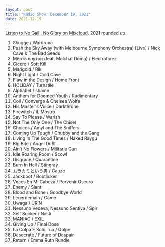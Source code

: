 ```yaml
---
layout: post
title: "Radio Show: December 19, 2021"
date: 2021-12-19
---
```


[Listen to No Gall . No Glory on Mixcloud](https://www.mixcloud.com/jimshreds/december-19-2021-no-gall-no-glory-wkdu-philadelphia-917fm/).
2021 rounded up.

1. Skugge / Wardruna
2. Push the Sky Away (with Melbourne Symphony Orchestra) [Live] / Nick Cave & The Bad Seeds
3. Мёртв внутри (feat. Molchat Doma) / Electroforez
4. Cicero / Soft Kill
5. Marigold / Riki
6. Night Light / Cold Cave
7. Flaw in the Design / Home Front
8. HOLIDAY / Turnstile
9. Alphabet / shame
10. Anthem for Doomed Youth / Rudimentary
11. Coil / Converge & Chelsea Wolfe
12. His Master's Voice / Darkthrone
13. Firewitch / iL Mostro
14. Say To Please / Warish
15. Not The Only One / The Chisel
16. Choices / Amyl and The Sniffers
17. Coming Up Tough / Chubby and the Gang
18. Living In The Good Times / Naked Raygu
19. Big Bite / Angel Du$t
20. Ain’t No Flowers / Militarie Gun
21. Idle Roaring Room / Scowl
22. Disgrace / Quarantine
23. Burn In Hell / Stingray
24. ムラカミという男 / Gauze
25. Jackboot / Bootlicker
26. Voces En Mi Cabeza / Porvenir Oscuro
27. Enemy / Slant
28. Blood and Bone / Goodbye World
29. Legerdemain / Game
30. Uwaga / URIN
31. Nessuno Vedeva, Nessuno Sentiva / Spir
32. Self Sucker / Nasti
33. MANIAC / EXIL
34. Giving Up / Final Dose
35. La Colpa E Solo Tua / Golpe
36. Desecrate / Future of Despair
37. Return / Emma Ruth Rundle
